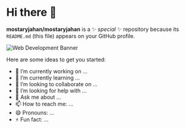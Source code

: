 # Hi there 👋


**mostaryjahan/mostaryjahan** is a ✨ _special_ ✨ repository because its `README.md` (this file) appears on your GitHub profile.


![Web Development Banner](https://via.placeholder.com/1200x400?text=Web+Development+Banner)


Here are some ideas to get you started:

- 🔭 I’m currently working on ...
- 🌱 I’m currently learning ...
- 👯 I’m looking to collaborate on ...
- 🤔 I’m looking for help with ...
- 💬 Ask me about ...
- 📫 How to reach me: ...
- 😄 Pronouns: ...
- ⚡ Fun fact: ...

